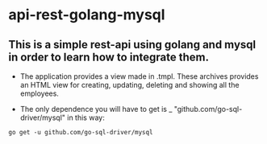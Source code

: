 # api-rest-golang-mysql

## This is a simple rest-api using golang and mysql in order to learn how to integrate them.

- The application provides a view made in .tmpl. These archives provides an HTML view for creating, updating, deleting and showing all the employees.

- The only dependence you will have to get is _ "github.com/go-sql-driver/mysql" in this way:

````
go get -u github.com/go-sql-driver/mysql
````
